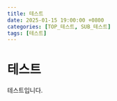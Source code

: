 ```yaml
---
title: 테스트
date: 2025-01-15 19:00:00 +0800
categories: [TOP_테스트, SUB_테스트]
tags: [테스트]
---
```


# 테스트

테스트입니다.